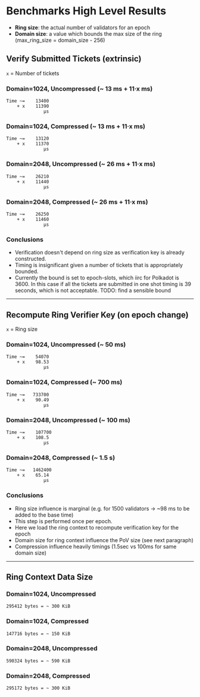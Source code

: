 # Benchmarks High Level Results

- **Ring size**: the actual number of validators for an epoch
- **Domain size**: a value which bounds the max size of the ring (max_ring_size = domain_size - 256)

## Verify Submitted Tickets (extrinsic)

`x` = Number of tickets

### Domain=1024, Uncompressed (~ 13 ms + 11·x ms)

    Time ~=    13400
        + x    11390
                  µs

### Domain=1024, Compressed (~ 13 ms + 11·x ms)

    Time ~=    13120
        + x    11370
                  µs

### Domain=2048, Uncompressed (~ 26 ms + 11·x ms)

    Time ~=    26210
        + x    11440
                  µs

### Domain=2048, Compressed (~ 26 ms + 11·x ms)

    Time ~=    26250
        + x    11460
                  µs

### Conclusions

- Verification doesn't depend on ring size as verification key is already constructed.
- Timing is insignificant given a number of tickets that is appropriately bounded.
- Currently the bound is set to epoch-slots, which iirc for Polkadot is 3600.
  In this case if all the tickets are submitted in one shot timing is 39 seconds, which is not acceptable.
  TODO: find a sensible bound

---

## Recompute Ring Verifier Key (on epoch change)

`x` = Ring size

### Domain=1024, Uncompressed (~ 50 ms)

    Time ~=    54070
        + x    98.53
                  µs

### Domain=1024, Compressed (~ 700 ms)

    Time ~=   733700
        + x    90.49
                  µs

### Domain=2048, Uncompressed (~ 100 ms)

    Time ~=    107700
        + x    108.5
                  µs

### Domain=2048, Compressed (~ 1.5 s)

    Time ~=   1462400
        + x    65.14
                  µs

### Conclusions

- Ring size influence is marginal (e.g. for 1500 validators → ~98 ms to be added to the base time)
- This step is performed once per epoch.
- Here we load the ring context to recompute verification key for the epoch
- Domain size for ring context influence the PoV size (see next paragraph)
- Compression influence heavily timings (1.5sec vs 100ms for same domain size)

---

## Ring Context Data Size

### Domain=1024, Uncompressed

    295412 bytes = ~ 300 KiB

### Domain=1024, Compressed

    147716 bytes = ~ 150 KiB

### Domain=2048, Uncompressed

    590324 bytes = ~ 590 KiB

### Domain=2048, Compressed

    295172 bytes = ~ 300 KiB
